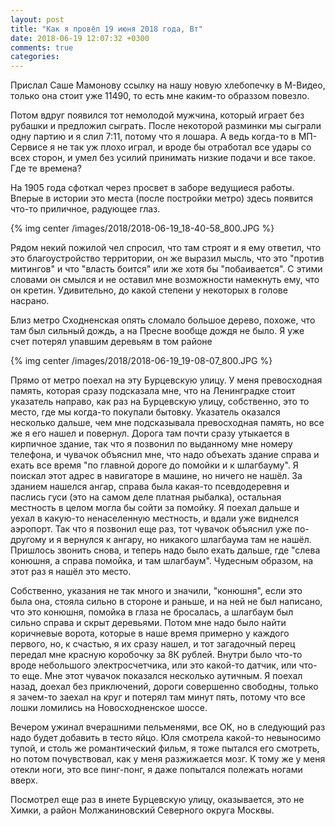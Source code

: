```yaml
---
layout: post
title: "Как я провёл 19 июня 2018 года, Вт"
date: 2018-06-19 12:07:32 +0300
comments: true
categories: 
---
```

Прислал Саше Мамонову ссылку на нашу новую хлебопечку в М-Видео, только она стоит уже 11490, то есть мне каким-то образзом повезло.

Потом вдруг появился тот немолодой мужчина, который играет без рубашки и предложил сыграть. После некоторой разминки мы сыграли одну партию и я слил 7:11, потому что я лошара. А ведь когда-то в МП-Сервисе я не так уж плохо играл, и вроде бы отработал все удары со всех сторон, и умел без усилий принимать низкие подачи и все такое. Где те времена?


На 1905 года сфоткал через просвет в заборе ведущиеся работы. Вперые в истории это места (после постройки метро) здесь появится что-то приличное, радующее глаз.

{% img center /images/2018/2018-06-19_18-40-58_800.JPG %}

Рядом некий пожилой чел спросил, что там строят и я ему ответил, что это благоустройство территории, он же выразил мысль, что это "против митингов" и что "власть боится" или же хотя бы "побаивается". С этими словами он смылся и не оставил мне возможности намекнуть ему, что он кретин. Удивительно, до какой степени у некоторых в голове насрано.

Близ метро Сходненская опять сломало большое дерево, похоже, что там был сильный дождь, а на Пресне вообще дождя не было. Я уже счет потерял упавшим деревьям в том районе

{% img center /images/2018/2018-06-19_19-08-07_800.JPG %}

Прямо от метро поехал на эту Бурцевскую улицу. У меня превосходная память, которая сразу подсказала мне, что на Ленинградке стоит указатель направо, как раз на Бурцевскую улицу, собственно, это то место, где мы когда-то покупали бытовку. Указатель оказался несколько дальше, чем мне подсказывала превосходная память, но все же я его нашел и повернул. Дорога там почти сразу утыкается в кирпичное здание, так что я позвонил по выданному мне номеру телефона, и чувачок объяснил мне, что надо объехать здание справа и ехать все время "по главной дороге до помойки и к шлагбауму". Я поискал этот адрес в навигаторе в машине, но ничего не нашёл. За зданием нашелся ангар, справа была какая-то псевдодеревня и паслись гуси (это на самом деле платная рыбалка), остальная местность в целом могла бы сойти за помойку. Я поехал дальше и уехал в какую-то ненаселенную местность, и вдали уже виднелся аэропорт. Так что я позвонил еще раз, тот чувачок объяснил уже по-другому и я вернулся к ангару, но никакого шлагбаума там не нашёл. Пришлось звонить снова, и теперь надо было ехать дальше, где "слева конюшня, а справа помойка, и там шлагбаум". Чудесным образом, на этот раз я нашёл это место.

Собственно, указания не так много и значили, "конюшня", если это была она, стояла сильно в стороне и раньше, и на ней не был написано, что это конюшня, помойка в глаза не бросалась, а шлагбаум был сильно справа и скрыт деревьями. Потом мне надо было найти коричневые ворота, которые в наше время примерно у каждого первого, но, к счастью, я их сразу нашел, и тот загадочный перец передал мне красную коробочку за 8К рублей. Внутри было что-то вроде небольшого электросчетчика, или это какой-то датчик, или что-то еще. Мне этот чувачок показался несколько аутичным. Я поехал назад, доехал без приключений, дороги совершенно свободны, только я зачем-то заехал на круг и потерял там минут пять, потому что все лошки ломились на Новосходненское шоссе.

Вечером ужинал вчерашними пельменями, все ОК, но в следующий раз надо будет добавить в тесто яйцо. Юля смотрела какой-то невыносимо тупой, и столь же романтический фильм, я тоже пытался его смотреть, но потом почувствовал, как у меня разжижается мозг. К тому же у меня отекли ноги, это все пинг-понг, я даже попытался полежать ногами вверх.

Посмотрел еще раз в инете Бурцевскую улицу, оказывается, это не Химки, а район Молжаниновский Северного округа Москвы.